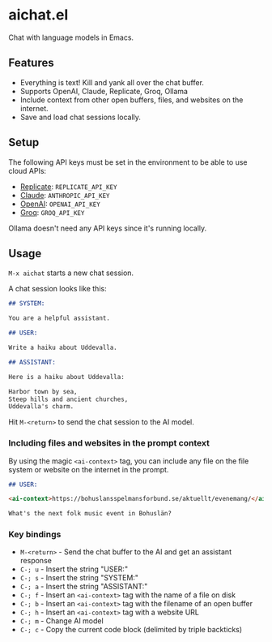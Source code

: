 # aichat.el

Chat with language models in Emacs.

## Features

* Everything is text! Kill and yank all over the chat buffer.
* Supports OpenAI, Claude, Replicate, Groq, Ollama
* Include context from other open buffers, files, and websites on the internet.
* Save and load chat sessions locally.

## Setup

The following API keys must be set in the environment to be able to use cloud APIs:

* [Replicate](https://replicate.com/): `REPLICATE_API_KEY`
* [Claude](https://claude.ai/): `ANTHROPIC_API_KEY`
* [OpenAI](https://chatgpt.com/): `OPENAI_API_KEY`
* [Groq](https://groq.com/): `GROQ_API_KEY`

Ollama doesn't need any API keys since it's running locally.

## Usage

`M-x aichat` starts a new chat session.

A chat session looks like this:

``` markdown
## SYSTEM:

You are a helpful assistant.

## USER:

Write a haiku about Uddevalla.

## ASSISTANT:

Here is a haiku about Uddevalla:

Harbor town by sea,
Steep hills and ancient churches,
Uddevalla's charm.
```

Hit `M-<return>` to send the chat session to the AI model.

### Including files and websites in the prompt context

By using the magic `<ai-context>` tag, you can include any file on the file system or website on the internet in the prompt.

``` markdown
## USER:

<ai-context>https://bohuslansspelmansforbund.se/aktuellt/evenemang/</ai-context>

What's the next folk music event in Bohuslän?
```

### Key bindings

* `M-<return>` - Send the chat buffer to the AI and get an assistant response
* `C-; u` - Insert the string "USER:"
* `C-; s` - Insert the string "SYSTEM:"
* `C-; a` - Insert the string "ASSISTANT:"
* `C-; f` - Insert an `<ai-context>` tag with the name of a file on disk
* `C-; b` - Insert an `<ai-context>` tag with the filename of an open buffer
* `C-; h` - Insert an `<ai-context>` tag with a website URL
* `C-; m` - Change AI model
* `C-; c` - Copy the current code block (delimited by triple backticks)
